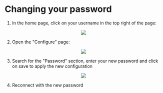 # Changing your password

1. In the home page, click on your username in the top right of the page:

<div style="text-align:center">
    <img src="cloud/images/master/OpenUserSetup.png"> 
</div>


2. Open the "Configure" page:

<div style="text-align:center">
    <img src="cloud/images/master/ConfigureEntryPoint.png"> 
</div>


3. Search for the "Password" section, enter your new password and click on save to apply the new configuration

<div style="text-align:center">
    <img src="cloud/images/master/NewPWD.png"> 
</div>


4. Reconnect with the new password
